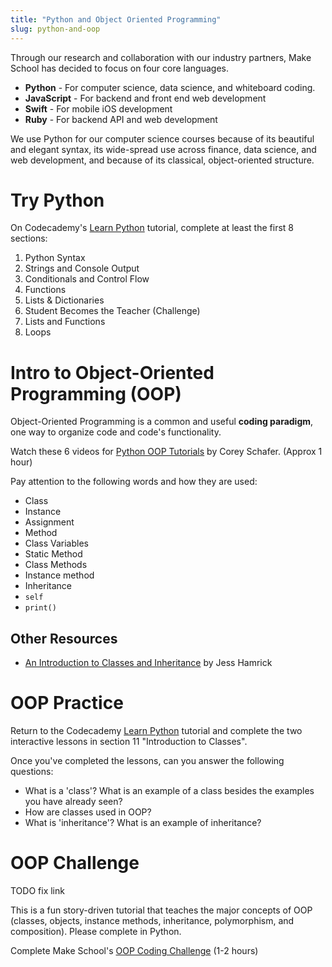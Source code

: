 ```yaml
---
title: "Python and Object Oriented Programming"
slug: python-and-oop
---
```


Through our research and collaboration with our industry partners, Make School has decided to focus on four core languages.

* **Python** - For computer science, data science, and whiteboard coding.
* **JavaScript** - For backend and front end web development
* **Swift** - For mobile iOS development
* **Ruby** - For backend API and web development

We use Python for our computer science courses because of its beautiful and elegant syntax, its wide-spread use across finance, data science, and web development, and because of its classical, object-oriented structure.

# Try Python

On Codecademy's [Learn Python](https://www.codecademy.com/learn/learn-python) tutorial, complete at least the first 8 sections:

1. Python Syntax
2. Strings and Console Output
3. Conditionals and Control Flow
4. Functions
5. Lists & Dictionaries
6. Student Becomes the Teacher (Challenge)
7. Lists and Functions
8. Loops

# Intro to Object-Oriented Programming (OOP)

Object-Oriented Programming is a common and useful **coding paradigm**, one way to organize code and code's functionality.

Watch these 6 videos for [Python OOP Tutorials](https://www.youtube.com/watch?v=ZDa-Z5JzLYM&list=PL-osiE80TeTsqhIuOqKhwlXsIBIdSeYtc) by Corey Schafer. (Approx 1 hour)

Pay attention to the following words and how they are used:

* Class
* Instance
* Assignment
* Method
* Class Variables
* Static Method
* Class Methods
* Instance method
* Inheritance
* `self`
* `print()`


## Other Resources

* [An Introduction to Classes and Inheritance](http://www.jesshamrick.com/2011/05/18/an-introduction-to-classes-and-inheritance-in-python/) by Jess Hamrick

# OOP Practice

Return to the Codecademy [Learn Python](https://www.codecademy.com/learn/learn-python) tutorial and complete the two interactive lessons in section 11 "Introduction to Classes".

Once you've completed the lessons, can you answer the following questions:

* What is a 'class'? What is an example of a class besides the examples you have already seen?
* How are classes used in OOP?
* What is 'inheritance'? What is an example of inheritance?

# OOP Challenge

TODO fix link

This is a fun story-driven tutorial that teaches the major concepts of OOP (classes, objects, instance methods, inheritance, polymorphism, and composition). Please complete in Python.

Complete Make School's [OOP Coding Challenge](http://hr.gs/ooptest) (1-2 hours)
